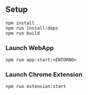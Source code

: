 ## Setup

```shell
npm install
npm run install:deps
npm run build
```

### Launch WebApp

```shell
npm run app:start:<ENTORNO>
```

### Launch Chrome Extension

```shell
npm run extension:start
```

